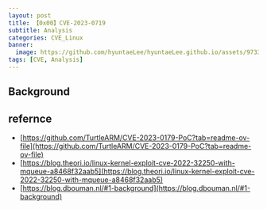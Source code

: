 ```yaml
---
layout: post
title: 【0x00】CVE-2023-0719
subtitle: Analysis
categories: CVE_Linux
banner:
  image: https://github.com/hyuntaeLee/hyuntaeLee.github.io/assets/97331148/f322bc9f-ad7c-4b01-928a-78781d21fe15
tags: [CVE, Analysis]
---
```


## Background

## refernce
* [https://github.com/TurtleARM/CVE-2023-0179-PoC?tab=readme-ov-file](https://github.com/TurtleARM/CVE-2023-0179-PoC?tab=readme-ov-file)
* [https://blog.theori.io/linux-kernel-exploit-cve-2022-32250-with-mqueue-a8468f32aab5](https://blog.theori.io/linux-kernel-exploit-cve-2022-32250-with-mqueue-a8468f32aab5)
* [https://blog.dbouman.nl/#1-background](https://blog.dbouman.nl/#1-background)
